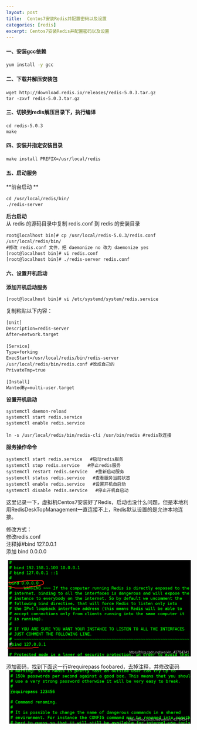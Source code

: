 ```yaml
---
layout: post
title:  Centos7安装Redis并配置密码以及设置
categories: [redis]
excerpt: Centos7安装Redis并配置密码以及设置
---
```

#### 一、安装gcc依赖

```bash
yum install -y gcc
```

#### 二、下载并解压安装包
```shell
wget http://download.redis.io/releases/redis-5.0.3.tar.gz
tar -zxvf redis-5.0.3.tar.gz
```

#### 三、切换到redis解压目录下，执行编译

```shell
cd redis-5.0.3
make
```

#### 四、安装并指定安装目录
```shell
make install PREFIX=/usr/local/redis
```

#### 五、启动服务
**前台启动 **
```shell
cd /usr/local/redis/bin/
./redis-server
```
**后台启动**  
从 redis 的源码目录中复制 redis.conf 到 redis 的安装目录
```shell
root@localhost bin]# cp /usr/local/redis-5.0.3/redis.conf /usr/local/redis/bin/
#修改 redis.conf 文件，把 daemonize no 改为 daemonize yes
[root@localhost bin]# vi redis.conf
[root@localhost bin]# ./redis-server redis.conf
```


#### 六、设置开机启动
**添加开机启动服务**  
```shell
[root@localhost bin]# vi /etc/systemd/system/redis.service
```
复制粘贴以下内容：
```shell
[Unit]
Description=redis-server
After=network.target

[Service]
Type=forking
ExecStart=/usr/local/redis/bin/redis-server /usr/local/redis/bin/redis.conf #改成自己的
PrivateTmp=true

[Install]
WantedBy=multi-user.target

```
**设置开机启动**
```shell
systemctl daemon-reload
systemctl start redis.service
systemctl enable redis.service

ln -s /usr/local/redis/bin/redis-cli /usr/bin/redis #redis软连接
```
**服务操作命令**

```shell
systemctl start redis.service   #启动redis服务
systemctl stop redis.service   #停止redis服务
systemctl restart redis.service   #重新启动服务
systemctl status redis.service   #查看服务当前状态
systemctl enable redis.service   #设置开机自启动
systemctl disable redis.service   #停止开机自启动
```
这里记录一下，虚拟机Centos7安装好了Redis，启动也没什么问题，但是本地利用RedisDeskTopManagement一直连接不上，Redis默认设置的是允许本地连接。  

修改方式：  
修改redis.conf  
注释掉#bind 127.0.0.1  
添加 bind 0.0.0.0  

![redisinstall](/images/2022/07/redisinstall.png)

添加密码，找到下面这一行#requirepass foobared，去掉注释，并修改密码
![pwdcon](/images/2022/07/pwdcon.png)
